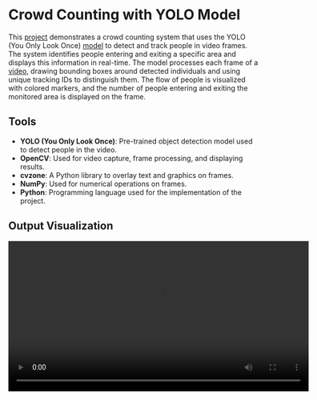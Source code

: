 # **Crowd Counting with YOLO Model**

This [project](https://github.com/nasim-raj-laskar/pyth-30/blob/main/Python%2030/Crowd-Counting/main.py) demonstrates a crowd counting system that uses the YOLO (You Only Look Once) [model](https://github.com/nasim-raj-laskar/pyth-30/blob/main/Python%2030/Crowd-Counting/yolo11s.pt) to detect and track people in video frames. The system identifies people entering and exiting a specific area and displays this information in real-time. The model processes each frame of a [video](https://github.com/nasim-raj-laskar/pyth-30/blob/main/Python%2030/Crowd-Counting/people1.avi), drawing bounding boxes around detected individuals and using unique tracking IDs to distinguish them. The flow of people is visualized with colored markers, and the number of people entering and exiting the monitored area is displayed on the frame.

## **Tools**
- **YOLO (You Only Look Once)**: Pre-trained object detection model used to detect people in the video.
- **OpenCV**: Used for video capture, frame processing, and displaying results.
- **cvzone**: A Python library to overlay text and graphics on frames.
- **NumPy**: Used for numerical operations on frames.
- **Python**: Programming language used for the implementation of the project.
 ## Output Visualization
<video width="600" controls>
  <source src="https://github.com/nasim-raj-laskar/pyth-30/blob/main/Python%2030/Crowd-Counting/output.gif" type="video/mp4">
  Your browser does not support the video tag.
</video>
